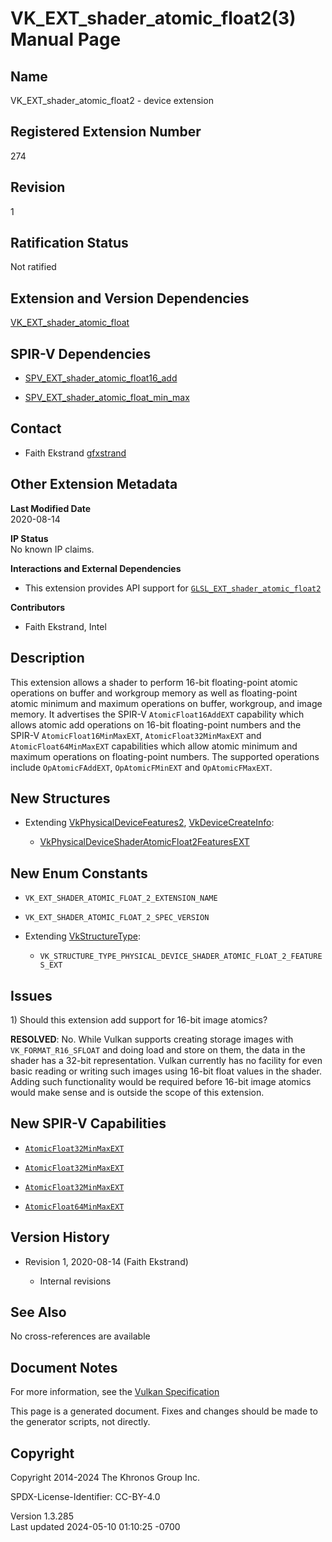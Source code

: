 # VK_EXT_shader_atomic_float2(3) Manual Page

## Name

VK_EXT_shader_atomic_float2 - device extension



## <a href="#_registered_extension_number" class="anchor"></a>Registered Extension Number

274

## <a href="#_revision" class="anchor"></a>Revision

1

## <a href="#_ratification_status" class="anchor"></a>Ratification Status

Not ratified

## <a href="#_extension_and_version_dependencies" class="anchor"></a>Extension and Version Dependencies

[VK_EXT_shader_atomic_float](https://registry.khronos.org/vulkan/specs/1.3-extensions/man/html/VK_EXT_shader_atomic_float.html)  

## <a href="#_spir_v_dependencies" class="anchor"></a>SPIR-V Dependencies

- [SPV_EXT_shader_atomic_float16_add](https://htmlpreview.github.io/?https://github.com/KhronosGroup/SPIRV-Registry/blob/main/extensions/EXT/SPV_EXT_shader_atomic_float16_add.html)

- [SPV_EXT_shader_atomic_float_min_max](https://htmlpreview.github.io/?https://github.com/KhronosGroup/SPIRV-Registry/blob/main/extensions/EXT/SPV_EXT_shader_atomic_float_min_max.html)

## <a href="#_contact" class="anchor"></a>Contact

- Faith Ekstrand <a
  href="https://github.com/KhronosGroup/Vulkan-Docs/issues/new?body=%5BVK_EXT_shader_atomic_float2%5D%20@gfxstrand%0A*Here%20describe%20the%20issue%20or%20question%20you%20have%20about%20the%20VK_EXT_shader_atomic_float2%20extension*"
  target="_blank" rel="nofollow noopener"><em></em>gfxstrand</a>

## <a href="#_other_extension_metadata" class="anchor"></a>Other Extension Metadata

**Last Modified Date**  
2020-08-14

**IP Status**  
No known IP claims.

**Interactions and External Dependencies**  
- This extension provides API support for
  [`GLSL_EXT_shader_atomic_float2`](https://github.com/KhronosGroup/GLSL/blob/main/extensions/ext/GLSL_EXT_shader_atomic_float2.txt)

**Contributors**  
- Faith Ekstrand, Intel

## <a href="#_description" class="anchor"></a>Description

This extension allows a shader to perform 16-bit floating-point atomic
operations on buffer and workgroup memory as well as floating-point
atomic minimum and maximum operations on buffer, workgroup, and image
memory. It advertises the SPIR-V `AtomicFloat16AddEXT` capability which
allows atomic add operations on 16-bit floating-point numbers and the
SPIR-V `AtomicFloat16MinMaxEXT`, `AtomicFloat32MinMaxEXT` and
`AtomicFloat64MinMaxEXT` capabilities which allow atomic minimum and
maximum operations on floating-point numbers. The supported operations
include `OpAtomicFAddEXT`, `OpAtomicFMinEXT` and `OpAtomicFMaxEXT`.

## <a href="#_new_structures" class="anchor"></a>New Structures

- Extending [VkPhysicalDeviceFeatures2](https://registry.khronos.org/vulkan/specs/1.3-extensions/man/html/VkPhysicalDeviceFeatures2.html),
  [VkDeviceCreateInfo](https://registry.khronos.org/vulkan/specs/1.3-extensions/man/html/VkDeviceCreateInfo.html):

  - [VkPhysicalDeviceShaderAtomicFloat2FeaturesEXT](https://registry.khronos.org/vulkan/specs/1.3-extensions/man/html/VkPhysicalDeviceShaderAtomicFloat2FeaturesEXT.html)

## <a href="#_new_enum_constants" class="anchor"></a>New Enum Constants

- `VK_EXT_SHADER_ATOMIC_FLOAT_2_EXTENSION_NAME`

- `VK_EXT_SHADER_ATOMIC_FLOAT_2_SPEC_VERSION`

- Extending [VkStructureType](https://registry.khronos.org/vulkan/specs/1.3-extensions/man/html/VkStructureType.html):

  - `VK_STRUCTURE_TYPE_PHYSICAL_DEVICE_SHADER_ATOMIC_FLOAT_2_FEATURES_EXT`

## <a href="#_issues" class="anchor"></a>Issues

1\) Should this extension add support for 16-bit image atomics?

**RESOLVED**: No. While Vulkan supports creating storage images with
`VK_FORMAT_R16_SFLOAT` and doing load and store on them, the data in the
shader has a 32-bit representation. Vulkan currently has no facility for
even basic reading or writing such images using 16-bit float values in
the shader. Adding such functionality would be required before 16-bit
image atomics would make sense and is outside the scope of this
extension.

## <a href="#_new_spir_v_capabilities" class="anchor"></a>New SPIR-V Capabilities

- <a
  href="https://registry.khronos.org/vulkan/specs/1.3-extensions/html/vkspec.html#spirvenv-capabilities-table-AtomicFloat16AddEXT"
  target="_blank" rel="noopener"><code>AtomicFloat32MinMaxEXT</code></a>

- <a
  href="https://registry.khronos.org/vulkan/specs/1.3-extensions/html/vkspec.html#spirvenv-capabilities-table-AtomicFloat16MinMaxEXT"
  target="_blank" rel="noopener"><code>AtomicFloat32MinMaxEXT</code></a>

- <a
  href="https://registry.khronos.org/vulkan/specs/1.3-extensions/html/vkspec.html#spirvenv-capabilities-table-AtomicFloat32MinMaxEXT"
  target="_blank" rel="noopener"><code>AtomicFloat32MinMaxEXT</code></a>

- <a
  href="https://registry.khronos.org/vulkan/specs/1.3-extensions/html/vkspec.html#spirvenv-capabilities-table-AtomicFloat64MinMaxEXT"
  target="_blank" rel="noopener"><code>AtomicFloat64MinMaxEXT</code></a>

## <a href="#_version_history" class="anchor"></a>Version History

- Revision 1, 2020-08-14 (Faith Ekstrand)

  - Internal revisions

## <a href="#_see_also" class="anchor"></a>See Also

No cross-references are available

## <a href="#_document_notes" class="anchor"></a>Document Notes

For more information, see the <a
href="https://registry.khronos.org/vulkan/specs/1.3-extensions/html/vkspec.html#VK_EXT_shader_atomic_float2"
target="_blank" rel="noopener">Vulkan Specification</a>

This page is a generated document. Fixes and changes should be made to
the generator scripts, not directly.

## <a href="#_copyright" class="anchor"></a>Copyright

Copyright 2014-2024 The Khronos Group Inc.

SPDX-License-Identifier: CC-BY-4.0

Version 1.3.285  
Last updated 2024-05-10 01:10:25 -0700
